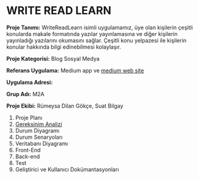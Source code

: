 # WRITE READ LEARN

**Proje Tanımı:** WriteReadLearn isimli uygulamamız, üye olan kişilerin çeşitli konularda makale formatında yazılar yayınlamasına ve diğer kişilerin yayınladığı yazılarını okumasını sağlar. Çeşitli konu yelpazesi ile kişilerin konular hakkında bilgi edinebilmesi kolaylaşır.

**Proje Kategorisi:** Blog Sosyal Medya

**Referans Uygulama:** Medium app ve [medium web site](https://medium.com)

**Uygulama Adresi:**

**Grup Adı:** M2A

**Proje Ekibi:** Rümeysa Dilan Gökçe, Suat Bilgay

1. Proje Planı
2. [Gereksinim Analizi](gereksinimanalizi.md)
3. Durum Diyagramı
4. Durum Senaryoları
5. Veritabanı Diyagramı
6. Front-End
7. Back-end
8. Test
9. Geliştirici ve Kullanıcı Dokümantasyonları
